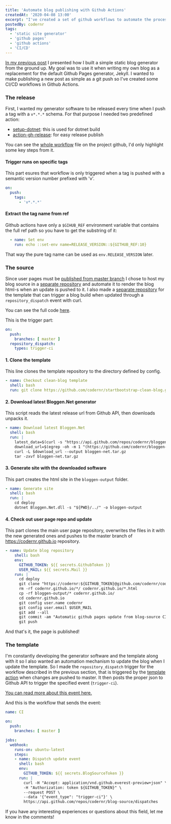 ```yaml
---
title: 'Automate blog publishing with Github Actions'
createdAt: '2020-04-08 13:00'
excerpt: "I've created a set of github workflows to automate the process of publishing new posts to my static github pages blog."
postedBy: codernr
tags:
  - 'static site generator'
  - 'github pages'
  - 'github actions'
  - 'CI/CD'
---
```


[In my previous post](/posts/this-post-is-generated-by-the-subject-of-this-post) I presented how I built a simple static blog generator from the ground up. My goal was to use it when writing my own blog as a replacement for the default Github Pages generator, Jekyll. I wanted to make publishing a new post as simple as a git push so I've created some CI/CD workflows in Github Actions.

### The release

First, I wanted my generator software to be released every time when I push a tag with a `v*.*.*` schema. For that purpose I needed two predefined action:

* [setup-dotnet](https://github.com/actions/setup-dotnet): this is used for dotnet build
* [action-gh-release](https://github.com/softprops/action-gh-release): for easy release publish

You can see the [whole workflow](https://github.com/codernr/bloggen-net/blob/develop/.github/workflows/dotnetcore.yml) file on the project github, I'd only highlight some key steps from it.

#### Trigger runs on specific tags

This part esures that workflow is only triggered when a tag is pushed with a semantic version number prefixed with 'v'.


```yml
on:
  push:
    tags:
      - 'v*.*.*'
```

#### Extract the tag name from ref

Github actions have only a `$GIHUB_REF` environment variable that contains the full ref path so you have to get the substring of it:

```yml
  - name: Set env
    run: echo ::set-env name=RELEASE_VERSION::${GITHUB_REF:10}
```

That way the pure tag name can be used as `env.RELEASE_VERSION` later.

### The source

Since user pages must be [published from master branch](https://help.github.com/en/github/working-with-github-pages/about-github-pages) I chose to host my blog source in a [separate repository](https://github.com/codernr/blog-source) and automate it to render the blog html-s when an update is pushed to it. I also made a [separate repository](https://github.com/codernr/startbootstrap-clean-blog) for the template that can trigger a blog build when updated through a `repository_dispatch` event with curl.

You can see the full code [here](https://github.com/codernr/blog-source/blob/master/.github/workflows/main.yml).

This is the trigger part:

```yml
on:
  push:
    branches: [ master ]
  repository_dispatch:
    types: trigger-ci
```

#### 1. Clone the template

This line clones the template repository to the directory defined by config.

```yml
- name: Checkout clean-blog template
  shell: bash
  run: git clone https://github.com/codernr/startbootstrap-clean-blog.git templates/clean-blog
```

#### 2. Download latest Bloggen.Net generator

This script reads the latest release url from Github API, then downloads unpacks it.

```yml
- name: Download latest Bloggen.Net
  shell: bash
  run: |
    latest_data=$(curl -s "https://api.github.com/repos/codernr/bloggen-net/releases/latest")
    download_url=$(egrep -oh -m 1 "(https://github.com/codernr/bloggen-net/releases/download/v[0-9]\.[0-9]\.[0-9]/v[0-9]\.[0-9]\.[0-9]\.tar\.gz)" <<< $latest_data)
    curl -L $download_url --output bloggen-net.tar.gz
    tar -zxvf bloggen-net.tar.gz
```

#### 3. Generate site with the downloaded software

This part creates the html site in the `bloggen-output` folder.

```yml
- name: Generate site
  shell: bash
  run: |
    cd deploy
    dotnet Bloggen.Net.dll -s "${PWD}/../" -o bloggen-output
```

#### 4. Check out user page repo and update

This part clones the main user page repository, overwrites the files in it with the new generated ones and pushes to the master branch of https://codernr.github.io repository.

```yml
- name: Update blog repository
    shell: bash
    env:
      GITHUB_TOKEN: ${{ secrets.GithubToken }}
      USER_MAIL: ${{ secrets.Mail }}
    run: |
      cd deploy
      git clone "https://codernr:${GITHUB_TOKEN}@github.com/codernr/codernr.github.io.git"
      rm -rf codernr.github.io/*/ codernr.github.io/*.html
      cp -rf bloggen-output/* codernr.github.io/
      cd codernr.github.io
      git config user.name codernr
      git config user.email $USER_MAIL
      git add --all
      git commit -am "Automatic github pages update from blog-source CI"
      git push
```

And that's it, the page is published!

### The template

I'm constantly developing the generator software and the template along with it so I also wanted an automation mechanism to update the blog when I update the template. So I made the `repository_dispatch` trigger for the workflow described in the previous section, that is triggered by the [template action](https://github.com/codernr/startbootstrap-clean-blog/blob/master/.github/workflows/main.yml) when changes are pushed to master. It then posts the proper json to Github API to trigger the specified event (`trigger-ci`).

[You can read more about this event here.](https://developer.github.com/v3/repos/#create-a-repository-dispatch-event)

And this is the workflow that sends the event:

```yml
name: CI

on:
  push:
    branches: [ master ]

jobs:
  webhook:
    runs-on: ubuntu-latest
    steps:
    - name: Dispatch update event
      shell: bash
      env:
        GITHUB_TOKEN: ${{ secrets.BlogSourceToken }}
      run: |
        curl -H "Accept: application/vnd.github.everest-preview+json" \
        -H "Authorization: token ${GITHUB_TOKEN}" \
        --request POST \
        --data '{"event_type": "trigger-ci"}' \
        https://api.github.com/repos/codernr/blog-source/dispatches
```

If you have any interesting experiences or questions about this field, let me know in the comments!